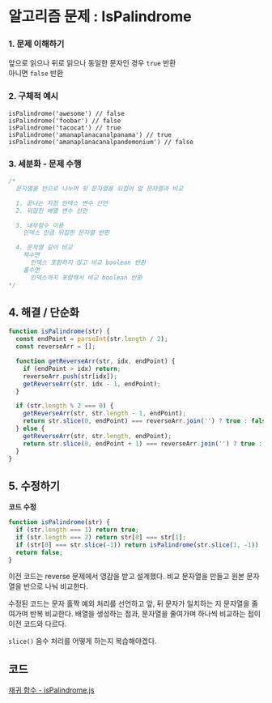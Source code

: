 # 알고리즘 문제 : IsPalindrome

### 1. 문제 이해하기
앞으로 읽으나 뒤로 읽으나 동일한 문자인 경우 `true` 반환    
아니면 `false` 반환

### 2. 구체적 예시
```
isPalindrome('awesome') // false
isPalindrome('foobar') // false
isPalindrome('tacocat') // true
isPalindrome('amanaplanacanalpanama') // true
isPalindrome('amanaplanacanalpandemonium') // false
```

### 3. 세분화 - 문제 수행
```javascript
/*
  문자열을 반으로 나누어 뒷 문자열을 뒤집어 앞 문자열과 비교

  1. 끝나는 지점 인덱스 변수 선언
  2. 뒤집힌 배열 변수 선언

  3. 내부함수 이용
    인덱스 만큼 뒤집힌 문자열 반환

  4. 문자열 길이 비교
    짝수면
      인덱스 포함하지 않고 비교 boolean 반환
    홀수면
      인덱스까지 포함해서 비교 boolean 반환
*/
```

## 4. 해결 / 단순화
```javascript
function isPalindrome(str) {
  const endPoint = parseInt(str.length / 2);
  const reverseArr = [];

  function getReverseArr(str, idx, endPoint) {
    if (endPoint > idx) return;
    reverseArr.push(str[idx]);
    getReverseArr(str, idx - 1, endPoint);
  }

  if (str.length % 2 === 0) {
    getReverseArr(str, str.length - 1, endPoint);
    return str.slice(0, endPoint) === reverseArr.join('') ? true : false;
  } else {
    getReverseArr(str, str.length, endPoint);
    return str.slice(0, endPoint + 1) === reverseArr.join('') ? true : false;
  }
}
```

## 5. 수정하기
**코드 수정**    
```javascript
function isPalindrome(str) {
  if (str.length === 1) return true;
  if (str.length === 2) return str[0] === str[1];
  if (str[0] === str.slice(-1)) return isPalindrome(str.slice(1, -1))
  return false;
}
```
이전 코드는 reverse 문제에서 영감을 받고 설계했다. 비교 문자열을 만들고 원본 문자열을 반으로 나눠 비교한다.

수정된 코드는 문자 홀짝 예외 처리를 선언하고 앞, 뒤 문자가 일치하는 지 문자열을 줄여가며 반복 비교한다. 배열을 생성하는 점과, 문자열을 줄여가며 하나씩 비교하는 점이 이전 코드와 다르다.

`slice()` 음수 처리를 어떻게 하는지 복습해야겠다. 

## 코드
[재귀 함수 - isPalindrome.js](../../../algorithm/problem/recursion/problem/isPalindrome.js)